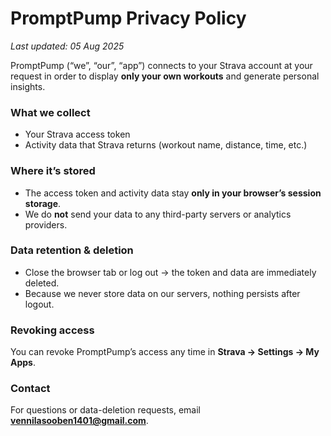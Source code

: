 # PromptPump Privacy Policy

_Last updated: 05 Aug 2025_

PromptPump (“we”, “our”, “app”) connects to your Strava account at your request in order to display **only your own workouts** and generate personal insights.

### What we collect
* Your Strava access token  
* Activity data that Strava returns (workout name, distance, time, etc.)

### Where it’s stored
* The access token and activity data stay **only in your browser’s session storage**.  
* We do **not** send your data to any third-party servers or analytics providers.

### Data retention & deletion
* Close the browser tab or log out → the token and data are immediately deleted.  
* Because we never store data on our servers, nothing persists after logout.

### Revoking access
You can revoke PromptPump’s access any time in **Strava → Settings → My Apps**.

### Contact
For questions or data-deletion requests, email **vennilasooben1401@gmail.com**.
